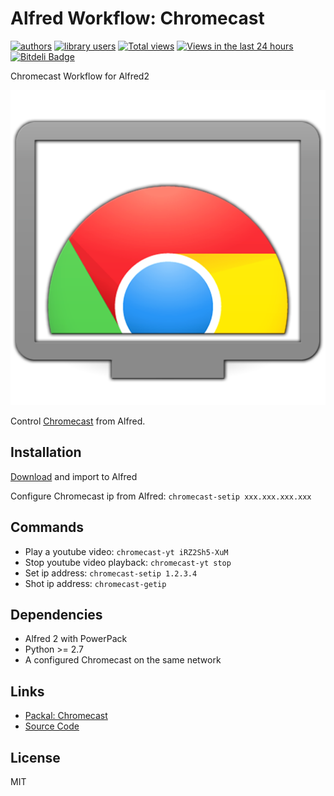 Alfred Workflow: Chromecast
===========================

[![authors](https://sourcegraph.com/api/repos/github.com/moul/alfred-workflow-chromecast/badges/authors.png)](https://sourcegraph.com/github.com/moul/alfred-workflow-chromecast)
[![library users](https://sourcegraph.com/api/repos/github.com/moul/alfred-workflow-chromecast/badges/library-users.png)](https://sourcegraph.com/github.com/moul/alfred-workflow-chromecast)
[![Total views](https://sourcegraph.com/api/repos/github.com/moul/alfred-workflow-chromecast/counters/views.png)](https://sourcegraph.com/github.com/moul/alfred-workflow-chromecast)
[![Views in the last 24 hours](https://sourcegraph.com/api/repos/github.com/moul/alfred-workflow-chromecast/counters/views-24h.png)](https://sourcegraph.com/github.com/moul/alfred-workflow-chromecast)
[![Bitdeli Badge](https://d2weczhvl823v0.cloudfront.net/moul/alfred-workflow-chromecast/trend.png)](https://bitdeli.com/free "Bitdeli Badge")

Chromecast Workflow for Alfred2

<img src="https://raw.githubusercontent.com/moul/alfred-workflow-chromecast/master/screenshots/logo.png" />

Control [Chromecast](http://www.google.com/intl/fr/chrome/devices/chromecast/index.html) from Alfred.

Installation
------------

[Download](https://github.com/moul/alfred-workflow-chromecast/raw/master/Chromecast.alfredworkflow) and import to Alfred

Configure Chromecast ip from Alfred: `chromecast-setip xxx.xxx.xxx.xxx`

Commands
--------

- Play a youtube video: `chromecast-yt iRZ2Sh5-XuM`
- Stop youtube video playback: `chromecast-yt stop`
- Set ip address: `chromecast-setip 1.2.3.4`
- Shot ip address: `chromecast-getip`

Dependencies
------------

- Alfred 2 with PowerPack
- Python >= 2.7
- A configured Chromecast on the same network

Links
-----

- [Packal: Chromecast](http://www.packal.org/workflow/chromecast)
- [Source Code](https://github.com/moul/alfred-workflow-chromecast/)

License
-------

MIT
